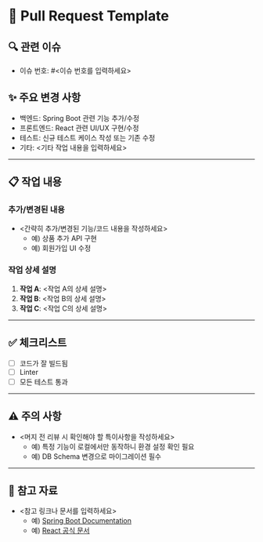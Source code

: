 # 📌 Pull Request Template

## 🔍 관련 이슈
- 이슈 번호: #<이슈 번호를 입력하세요>

## ✨ 주요 변경 사항
- 백엔드: Spring Boot 관련 기능 추가/수정
- 프론트엔드: React 관련 UI/UX 구현/수정
- 테스트: 신규 테스트 케이스 작성 또는 기존 수정
- 기타: <기타 작업 내용을 입력하세요>

---

## 📋 작업 내용
### 추가/변경된 내용
- <간략히 추가/변경된 기능/코드 내용을 작성하세요>
    - 예) 상품 추가 API 구현
    - 예) 회원가입 UI 수정

### 작업 상세 설명
1. **작업 A**: <작업 A의 상세 설명>
2. **작업 B**: <작업 B의 상세 설명>
3. **작업 C**: <작업 C의 상세 설명>

---

## ✅ 체크리스트
- [ ] 코드가 잘 빌드됨
- [ ] Linter
- [ ] 모든 테스트 통과

---

## ⚠️ 주의 사항
- <머지 전 리뷰 시 확인해야 할 특이사항을 작성하세요>
    - 예) 특정 기능이 로컬에서만 동작하니 환경 설정 확인 필요
    - 예) DB Schema 변경으로 마이그레이션 필수

---

## 📎 참고 자료
- <참고 링크나 문서를 입력하세요>
    - 예) [Spring Boot Documentation](https://spring.io/projects/spring-boot)
    - 예) [React 공식 문서](https://reactjs.org/)
